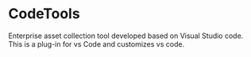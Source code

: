 # CodeTools
Enterprise asset collection tool developed based on Visual Studio code. This is a plug-in for vs Code and customizes vs code.

